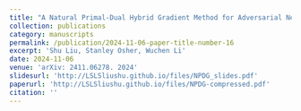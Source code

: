 ```yaml
---
title: "A Natural Primal-Dual Hybrid Gradient Method for Adversarial Neural Network Training on Solving Partial Differential Equations"
collection: publications
category: manuscripts
permalink: /publication/2024-11-06-paper-title-number-16
excerpt: 'Shu Liu, Stanley Osher, Wuchen Li'
date: 2024-11-06
venue: 'arXiv: 2411.06278. 2024'
slidesurl: 'http://LSLSliushu.github.io/files/NPDG_slides.pdf'
paperurl: 'http://LSLSliushu.github.io/files/NPDG-compressed.pdf'
citation: ''
---
```

